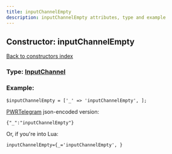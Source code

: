 ```yaml
---
title: inputChannelEmpty
description: inputChannelEmpty attributes, type and example
---
```

## Constructor: inputChannelEmpty  
[Back to constructors index](index.md)






### Type: [InputChannel](../types/InputChannel.md)


### Example:

```
$inputChannelEmpty = ['_' => 'inputChannelEmpty', ];
```  

[PWRTelegram](https://pwrtelegram.xyz) json-encoded version:

```
{"_":"inputChannelEmpty"}
```


Or, if you're into Lua:  


```
inputChannelEmpty={_='inputChannelEmpty', }

```


